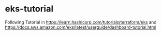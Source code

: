 # eks-tutorial
Following Tutorial in https://learn.hashicorp.com/tutorials/terraform/eks and https://docs.aws.amazon.com/eks/latest/userguide/dashboard-tutorial.html
